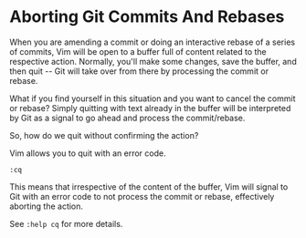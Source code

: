 # Aborting Git Commits And Rebases

When you are amending a commit or doing an interactive rebase of a series of
commits, Vim will be open to a buffer full of content related to the
respective action. Normally, you'll make some changes, save the buffer, and
then quit -- Git will take over from there by processing the commit or
rebase.

What if you find yourself in this situation and you want to cancel the commit or
rebase? Simply quitting with text already in the buffer will be interpreted
by Git as a signal to go ahead and process the commit/rebase.

So, how do we quit without confirming the action?

Vim allows you to quit with an error code.

```
:cq
```

This means that irrespective of the content of the buffer, Vim will signal
to Git with an error code to not process the commit or rebase, effectively
aborting the action.

See `:help cq` for more details.
